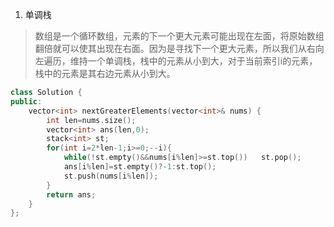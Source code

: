 1. 单调栈

> 数组是一个循环数组，元素的下一个更大元素可能出现在左面，将原始数组翻倍就可以使其出现在右面。因为是寻找下一个更大元素，所以我们从右向左遍历，维持一个单调栈，栈中的元素从小到大，对于当前索引i的元素，栈中的元素是其右边元素从小到大。

```C++
class Solution {
public:
    vector<int> nextGreaterElements(vector<int>& nums) {
        int len=nums.size();
        vector<int> ans(len,0);
        stack<int> st;
        for(int i=2*len-1;i>=0;--i){
            while(!st.empty()&&nums[i%len]>=st.top())   st.pop();
            ans[i%len]=st.empty()?-1:st.top();
            st.push(nums[i%len]);   
        } 
        return ans;
    }
};
```